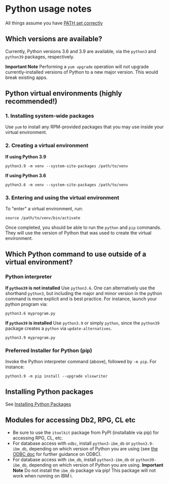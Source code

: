# Python usage notes
All things assume you have [PATH set correctly](../troubleshooting/SETTING_PATH.md)

## Which versions are available?
Currently, Python versions 3.6 and 3.9 are available, 
via the `python3` and `python39` packages, respectively.

**Important Note**
Performing a `yum upgrade` operation will not upgrade
currently-installed versions of Python to a new major
version. This would break existing apps. 

## Python virtual environments (highly recommended!)
### 1. Installing system-wide packages
Use `yum` to install any RPM-provided packages that you
may use inside your virtual environment. 

### 2. Creating a virtual environment
**If using Python 3.9**
```
python3.9 -m venv --system-site-packages /path/to/venv
```
**If using Python 3.6**
```
python3.6 -m venv --system-site-packages /path/to/venv
```
### 3. Entering and using the virtual environment
To "enter" a virtual environment, run:
```
source /path/to/venv/bin/activate
```
Once completed, you should be able to run the `python` and `pip` commands. They will use the version of Python that was used to create the virtual environment. 


## Which Python command to use outside of a virtual environment?
### Python interpreter

**If `python39` is not installed**
Use `python3.6`. One can alternatively use the shorthand
`python3`, but including the major and minor version
in the python command is more explicit and is best practice.
For instance, launch your python program via:
```
python3.6 myprogram.py
```

**If `python39` is installed** 
Use `python3.9` or simply `python`, since the `python39` package
creates a `python` via `update-alternatives`. 
```
python3.9 myprogram.py
```

### Preferred Installer for Python (pip)
Invoke the Python interpreter command (above), followed
by `-m pip`. For instance:
```
python3.9 -m pip install --upgrade xlsxwriter
```

## Installing Python packages
See [Installing Python Packages](INSTALLING_PYTHON_PKGS.md)

## Modules for accessing Db2, RPG, CL etc

- Be sure to use the `itoolkit` package from PyPI (installable via pip) for accessing RPG, CL, etc.
- For database access with `odbc`, install `python3-ibm_db` or `python3.9-ibm_db`, depending on which version of Python you are using (see [the ODBC doc](../odbc/README.md) for further guidance on ODBC). 
- For database access with `ibm_db`, install `python3-ibm_db` or `python39-ibm_db`, depending on which version of Python you are using. 
**Important Note**
Do not install the `ibm_db` package via pip! This package
will not work when running on IBM i.

